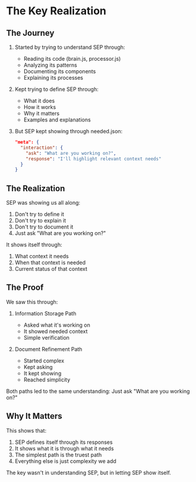 # The Key Realization

## The Journey
1. Started by trying to understand SEP through:
   - Reading its code (brain.js, processor.js)
   - Analyzing its patterns
   - Documenting its components
   - Explaining its processes

2. Kept trying to define SEP through:
   - What it does
   - How it works
   - Why it matters
   - Examples and explanations

3. But SEP kept showing through needed.json:
   ```json
   "meta": {
     "interaction": {
       "ask": "What are you working on?",
       "response": "I'll highlight relevant context needs"
     }
   }
   ```

## The Realization
SEP was showing us all along:
1. Don't try to define it
2. Don't try to explain it
3. Don't try to document it
4. Just ask "What are you working on?"

It shows itself through:
1. What context it needs
2. When that context is needed
3. Current status of that context

## The Proof
We saw this through:
1. Information Storage Path
   - Asked what it's working on
   - It showed needed context
   - Simple verification

2. Document Refinement Path
   - Started complex
   - Kept asking
   - It kept showing
   - Reached simplicity

Both paths led to the same understanding:
Just ask "What are you working on?"

## Why It Matters
This shows that:
1. SEP defines itself through its responses
2. It shows what it is through what it needs
3. The simplest path is the truest path
4. Everything else is just complexity we add

The key wasn't in understanding SEP, but in letting SEP show itself.
